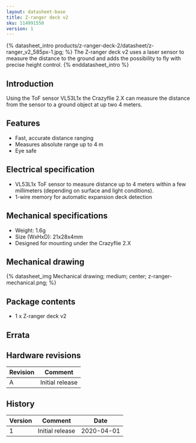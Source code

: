 ```yaml
---
layout: datasheet-base
title: Z-ranger deck v2
sku: 114991550
version: 1
---
```


{% datasheet_intro products/z-ranger-deck-2/datasheet/z-ranger_v2_585px-1.jpg; %}
The Z-ranger deck v2 uses a laser sensor to measure the distance to the ground and adds
the possibility to fly with precise height control.
{% enddatasheet_intro %}

## Introduction

Using the ToF sensor VL53L1x the Crazyflie 2.X can measure the distance from the sensor
to a ground object at up two 4 meters.

## Features

* Fast, accurate distance ranging
* Measures absolute range up to 4 m
* Eye safe

## Electrical specification

* VL53L1x ToF sensor to measure distance up to 4 meters within a few millimeters (depending on surface and light conditions).
* 1-wire memory for automatic expansion deck detection

## Mechanical specifications

* Weight: 1.6g
* Size (WxHxD): 21x28x4mm
* Designed for mounting under the Crazyflie 2.X

## Mechanical drawing

{% datasheet_img Mechanical drawing; medium; center; z-ranger-mechanical.png; %}

## Package contents

* 1 x Z-ranger deck v2

## Errata

## Hardware revisions

| Revision | Comment |
| ------- | ------- |
| A | Initial release |

## History

| Version | Comment | Date |
| ------- | ------- | ---- |
| 1 | Initial release | 2020-04-01 |
